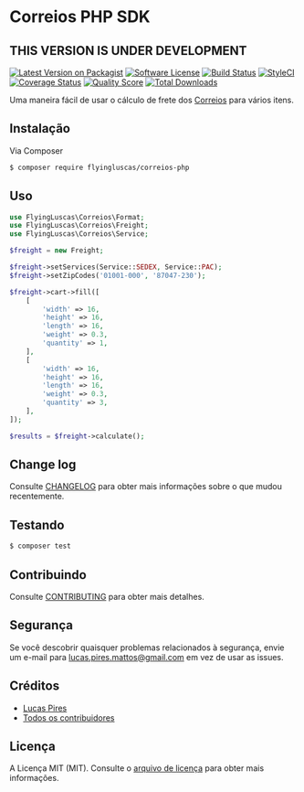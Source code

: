# Correios PHP SDK

## THIS VERSION IS UNDER DEVELOPMENT

[![Latest Version on Packagist][ico-version]][link-packagist]
[![Software License][ico-license]](LICENSE.md)
[![Build Status][ico-travis]][link-travis]
[![StyleCI][icon-styleci]][link-styleci]
[![Coverage Status][ico-code-climate]][link-code-climate]
[![Quality Score][ico-code-quality]][link-code-quality]
[![Total Downloads][ico-downloads]][link-downloads]

Uma maneira fácil de usar o cálculo de frete dos [Correios](http://www.correios.com.br) para vários itens.

## Instalação

Via Composer

``` bash
$ composer require flyingluscas/correios-php
```

## Uso

``` php
use FlyingLuscas\Correios\Format;
use FlyingLuscas\Correios\Freight;
use FlyingLuscas\Correios\Service;

$freight = new Freight;

$freight->setServices(Service::SEDEX, Service::PAC);
$freight->setZipCodes('01001-000', '87047-230');

$freight->cart->fill([
    [
        'width' => 16,
        'height' => 16,
        'length' => 16,
        'weight' => 0.3,
        'quantity' => 1,
    ],
    [
        'width' => 16,
        'height' => 16,
        'length' => 16,
        'weight' => 0.3,
        'quantity' => 3,
    ],
]);

$results = $freight->calculate();
```

## Change log

Consulte [CHANGELOG](CHANGELOG.md) para obter mais informações sobre o que mudou recentemente.

## Testando

``` bash
$ composer test
```

## Contribuindo

Consulte [CONTRIBUTING](CONTRIBUTING.md) para obter mais detalhes.

## Segurança

Se você descobrir quaisquer problemas relacionados à segurança, envie um e-mail para lucas.pires.mattos@gmail.com em vez de usar as issues.

## Créditos

- [Lucas Pires][link-author]
- [Todos os contribuidores][link-contributors]

## Licença

A Licença MIT (MIT). Consulte o [arquivo de licença](LICENSE.md) para obter mais informações.

[ico-version]: https://img.shields.io/packagist/v/flyingluscas/correios-php.svg?style=flat-square
[ico-license]: https://img.shields.io/badge/license-MIT-brightgreen.svg?style=flat-square
[ico-travis]: https://img.shields.io/travis/flyingluscas/correios-php/master.svg?style=flat-square
[icon-styleci]: https://styleci.io/repos/72848778/shield?branch=master
[ico-code-climate]: https://img.shields.io/codeclimate/coverage/github/flyingluscas/correios-php.svg?style=flat-square
[ico-code-quality]: https://img.shields.io/codeclimate/github/flyingluscas/correios-php.svg?style=flat-square
[ico-downloads]: https://img.shields.io/packagist/dt/flyingluscas/correios-php.svg?style=flat-square

[link-packagist]: https://packagist.org/packages/flyingluscas/correios-php
[link-travis]: https://travis-ci.org/flyingluscas/correios-php
[link-styleci]: https://styleci.io/repos/72848778
[link-code-climate]: https://codeclimate.com/github/flyingluscas/correios-php/coverage
[link-code-quality]: https://codeclimate.com/github/flyingluscas/correios-php/code
[link-downloads]: https://packagist.org/packages/flyingluscas/correios-php
[link-author]: https://github.com/flyingluscas
[link-contributors]: ../../contributors
